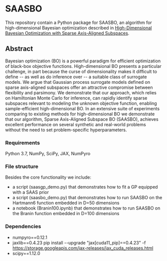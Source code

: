 # SAASBO

This repository contain a Python package
for SAASBO, an algorithm for high-dimensional Bayesian optimization described in
[High-Dimensional Bayesian Optimization with Sparse Axis-Aligned Subspaces](https://arxiv.org/abs/2103.00349).

## Abstract

Bayesian optimization (BO) is a powerful paradigm for efficient optimization of black-box objective functions. High-dimensional BO presents a particular challenge, in part because the curse of dimensionality makes it difficult to define -- as well as do inference over -- a suitable class of surrogate models. We argue that Gaussian process surrogate models defined on sparse axis-aligned subspaces offer an attractive compromise between flexibility and parsimony. We demonstrate that our approach, which relies on Hamiltonian Monte Carlo for inference, can rapidly identify sparse subspaces relevant to modeling the unknown objective function, enabling sample-efficient high-dimensional BO. In an extensive suite of experiments comparing to existing methods for high-dimensional BO we demonstrate that our algorithm, Sparse Axis-Aligned Subspace BO (SAASBO), achieves excellent performance on several synthetic and real-world problems without the need to set problem-specific hyperparameters.

### Requirements
Python 3.7, NumPy, SciPy, JAX, NumPyro


### File structure

Besides the core functionality we include:
- a script (saasgp_demo.py) that demonstrates how to fit a GP equipped with a SAAS prior
- a script (saasbo_demo.py) that demonstrates how to run SAASBO on the Hartmann6 function embedded in D=50 dimensions 
- a notebook (Branin100.ipynb) that demonstrates how to run SAASBO on the Branin function embedded in D=100 dimensions

### Dependencies

- numpyro==0.12.1
- jaxlib==0.4.23
pip install --upgrade "jax[cuda11_pip]==0.4.23" -f https://storage.googleapis.com/jax-releases/jax_cuda_releases.html
- scipy==1.12.0